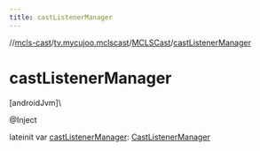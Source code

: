 ```yaml
---
title: castListenerManager
---
```

//[mcls-cast](../../../index.html)/[tv.mycujoo.mclscast](../index.html)/[MCLSCast](index.html)/[castListenerManager](cast-listener-manager.html)



# castListenerManager



[androidJvm]\




@Inject



lateinit var [castListenerManager](cast-listener-manager.html): [CastListenerManager](../../tv.mycujoo.mclscast.manager/-cast-listener-manager/index.html)




